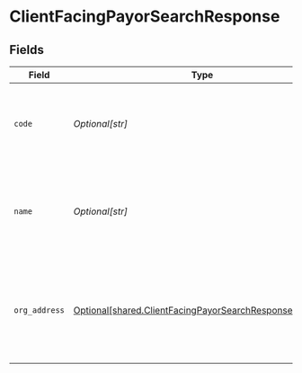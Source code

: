 # ClientFacingPayorSearchResponse


## Fields

| Field                                                                                                                        | Type                                                                                                                         | Required                                                                                                                     | Description                                                                                                                  |
| ---------------------------------------------------------------------------------------------------------------------------- | ---------------------------------------------------------------------------------------------------------------------------- | ---------------------------------------------------------------------------------------------------------------------------- | ---------------------------------------------------------------------------------------------------------------------------- |
| `code`                                                                                                                       | *Optional[str]*                                                                                                              | :heavy_check_mark:                                                                                                           | Payor code returned for the insurance information required by Labcorp.                                                       |
| `name`                                                                                                                       | *Optional[str]*                                                                                                              | :heavy_check_mark:                                                                                                           | Insurance name returned for the insurance information required by Labcorp.                                                   |
| `org_address`                                                                                                                | [Optional[shared.ClientFacingPayorSearchResponseAddress]](undefined/models/shared/clientfacingpayorsearchresponseaddress.md) | :heavy_check_mark:                                                                                                           | Insurance business address returned for the insurance information required by Labcorp.                                       |